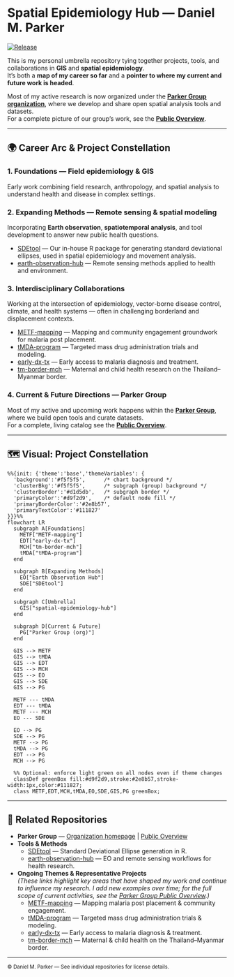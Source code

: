 # Spatial Epidemiology Hub — Daniel M. Parker

[![Release](https://img.shields.io/github/v/release/DMParker1/spatial-epidemiology-hub)](../../releases)

This is my personal umbrella repository tying together projects, tools, and collaborations in **GIS** and **spatial epidemiology**.  
It’s both a **map of my career so far** and a **pointer to where my current and future work is headed**.

Most of my active research is now organized under the [**Parker Group organization**](https://github.com/parker-group), where we develop and share open spatial analysis tools and datasets.  
For a complete picture of our group’s work, see the [**Public Overview**](https://github.com/parker-group/public-overview).

---

## 🌍 Career Arc & Project Constellation

### 1. **Foundations** — Field epidemiology & GIS
Early work combining field research, anthropology, and spatial analysis to understand health and disease in complex settings.

### 2. **Expanding Methods** — Remote sensing & spatial modeling
Incorporating **Earth observation**, **spatiotemporal analysis**, and tool development to answer new public health questions.

- [SDEtool](https://github.com/parker-group/SDEtool) — Our in-house R package for generating standard deviational ellipses, used in spatial epidemiology and movement analysis.  
- [earth-observation-hub](https://github.com/DMParker1/earth-observation-hub) — Remote sensing methods applied to health and environment.

### 3. **Interdisciplinary Collaborations**
Working at the intersection of epidemiology, vector-borne disease control, climate, and health systems — often in challenging borderland and displacement contexts.

- [METF-mapping](https://github.com/DMParker1/METF-mapping) — Mapping and community engagement groundwork for malaria post placement.  
- [tMDA-program](https://github.com/DMParker1/tmda-program) — Targeted mass drug administration trials and modeling.  
- [early-dx-tx](https://github.com/DMParker1/early-dx-tx) — Early access to malaria diagnosis and treatment.  
- [tm-border-mch](https://github.com/DMParker1/tm-border-mch) — Maternal and child health research on the Thailand–Myanmar border.

### 4. **Current & Future Directions** — Parker Group
Most of my active and upcoming work happens within the **[Parker Group](https://github.com/parker-group)**, where we build open tools and curate datasets.  
For a complete, living catalog see the **[Public Overview](https://github.com/parker-group/public-overview)**.

---

## 🗺 Visual: Project Constellation

```mermaid
%%{init: {'theme':'base','themeVariables': {
  'background':'#f5f5f5',      /* chart background */
  'clusterBkg':'#f5f5f5',      /* subgraph (group) background */
  'clusterBorder':'#d1d5db',   /* subgraph border */
  'primaryColor':'#d9f2d9',    /* default node fill */
  'primaryBorderColor':'#2e8b57',
  'primaryTextColor':'#111827'
}}}%%
flowchart LR
  subgraph A[Foundations]
    METF["METF-mapping"]
    EDT["early-dx-tx"]
    MCH["tm-border-mch"]
    tMDA["tMDA-program"]
  end

  subgraph B[Expanding Methods]
    EO["Earth Observation Hub"]
    SDE["SDEtool"]
  end

  subgraph C[Umbrella]
    GIS["spatial-epidemiology-hub"]
  end

  subgraph D[Current & Future]
    PG["Parker Group (org)"]
  end

  GIS --> METF
  GIS --> tMDA
  GIS --> EDT
  GIS --> MCH
  GIS --> EO
  GIS --> SDE
  GIS --> PG

  METF --- tMDA
  EDT --- tMDA
  METF --- MCH
  EO --- SDE

  EO --> PG
  SDE --> PG
  METF --> PG
  tMDA --> PG
  EDT --> PG
  MCH --> PG

  %% Optional: enforce light green on all nodes even if theme changes
  classDef greenBox fill:#d9f2d9,stroke:#2e8b57,stroke-width:1px,color:#111827;
  class METF,EDT,MCH,tMDA,EO,SDE,GIS,PG greenBox;
```

---

## 🔗 Related Repositories

- **Parker Group** — [Organization homepage](https://github.com/parker-group) | [Public Overview](https://github.com/parker-group/public-overview)  
- **Tools & Methods**  
  - [SDEtool](https://github.com/parker-group/SDEtool) — Standard Deviational Ellipse generation in R.  
  - [earth-observation-hub](https://github.com/DMParker1/earth-observation-hub) — EO and remote sensing workflows for health research.  
- **Ongoing Themes & Representative Projects**  
  *(These links highlight key areas that have shaped my work and continue to influence my research. I add new examples over time; for the full scope of current activities, see the [Parker Group Public Overview](https://github.com/parker-group/public-overview).)*  
  - [METF-mapping](https://github.com/DMParker1/METF-mapping) — Mapping malaria post placement & community engagement.  
  - [tMDA-program](https://github.com/DMParker1/tmda-program) — Targeted mass drug administration trials & modeling.  
  - [early-dx-tx](https://github.com/DMParker1/early-dx-tx) — Early access to malaria diagnosis & treatment.  
  - [tm-border-mch](https://github.com/DMParker1/tm-border-mch) — Maternal & child health on the Thailand–Myanmar border.


---

<sub>© Daniel M. Parker — See individual repositories for license details.</sub>
